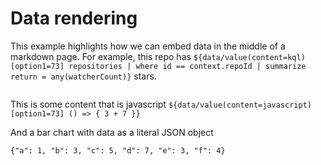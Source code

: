 # Data rendering

This example highlights how we can embed data in the middle of a markdown page. For example, this repo has `${data/value(content=kql)[option1=73] repositories | where id == context.repoId | summarize return = any(watcherCount)}` stars.

```data/htmlTable[option1=73](content=./data.json,foo=bar) 
```

This is some content that is javascript `${data/value(content=javascript)[option1=73] () => { 3 + 7 }}`

And a bar chart with data as a literal JSON object
```data/barchart[option1=73](content=json)
{"a": 1, "b": 3, "c": 5, "d": 7, "e": 3, "f": 4}
```
